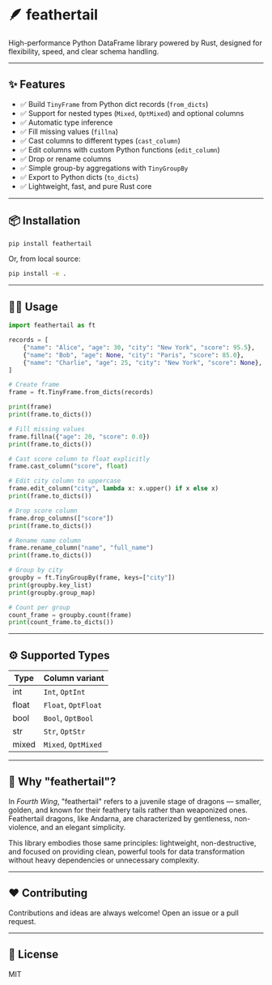 
# 🪶 feathertail

High-performance Python DataFrame library powered by Rust, designed for flexibility, speed, and clear schema handling.

---

## ✨ Features

- ✅ Build `TinyFrame` from Python dict records (`from_dicts`)
- ✅ Support for nested types (`Mixed`, `OptMixed`) and optional columns
- ✅ Automatic type inference
- ✅ Fill missing values (`fillna`)
- ✅ Cast columns to different types (`cast_column`)
- ✅ Edit columns with custom Python functions (`edit_column`)
- ✅ Drop or rename columns
- ✅ Simple group-by aggregations with `TinyGroupBy`
- ✅ Export to Python dicts (`to_dicts`)
- ✅ Lightweight, fast, and pure Rust core

---

## 📦 Installation

```bash
pip install feathertail
```

Or, from local source:

```bash
pip install -e .
```

---

## 🧑‍💻 Usage

```python
import feathertail as ft

records = [
    {"name": "Alice", "age": 30, "city": "New York", "score": 95.5},
    {"name": "Bob", "age": None, "city": "Paris", "score": 85.0},
    {"name": "Charlie", "age": 25, "city": "New York", "score": None},
]

# Create frame
frame = ft.TinyFrame.from_dicts(records)

print(frame)
print(frame.to_dicts())

# Fill missing values
frame.fillna({"age": 20, "score": 0.0})
print(frame.to_dicts())

# Cast score column to float explicitly
frame.cast_column("score", float)

# Edit city column to uppercase
frame.edit_column("city", lambda x: x.upper() if x else x)
print(frame.to_dicts())

# Drop score column
frame.drop_columns(["score"])
print(frame.to_dicts())

# Rename name column
frame.rename_column("name", "full_name")
print(frame.to_dicts())

# Group by city
groupby = ft.TinyGroupBy(frame, keys=["city"])
print(groupby.key_list)
print(groupby.group_map)

# Count per group
count_frame = groupby.count(frame)
print(count_frame.to_dicts())
```

---

## ⚙️ Supported Types

| Type      | Column variant  |
|------------|---------------|
| int        | `Int`, `OptInt` |
| float      | `Float`, `OptFloat` |
| bool       | `Bool`, `OptBool` |
| str        | `Str`, `OptStr` |
| mixed      | `Mixed`, `OptMixed` |

---

## 🐉 Why "feathertail"?

In *Fourth Wing*, "feathertail" refers to a juvenile stage of dragons — smaller, golden, and known for their feathery tails rather than weaponized ones. Feathertail dragons, like Andarna, are characterized by gentleness, non-violence, and an elegant simplicity.

This library embodies those same principles: lightweight, non-destructive, and focused on providing clean, powerful tools for data transformation without heavy dependencies or unnecessary complexity.

---

## ❤️ Contributing

Contributions and ideas are always welcome! Open an issue or a pull request.

---

## 📄 License

MIT
